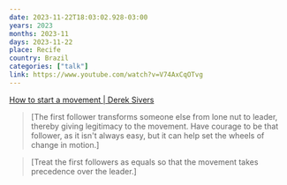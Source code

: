```yaml
---
date: 2023-11-22T18:03:02.928-03:00
years: 2023
months: 2023-11
days: 2023-11-22
place: Recife
country: Brazil
categories: ["talk"]
link: https://www.youtube.com/watch?v=V74AxCqOTvg
---
```

[How to start a movement | Derek Sivers](https://www.youtube.com/watch?v=V74AxCqOTvg)

> [The first follower transforms someone else from lone nut to leader, thereby giving legitimacy to the movement. Have courage to be that follower, as it isn't always easy, but it can help set the wheels of change in motion.]

> [Treat the first followers as equals so that the movement takes precedence over the leader.]
